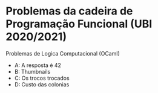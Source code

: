 # Problemas da cadeira de Programação Funcional (UBI 2020/2021)
Problemas de Logica Computacional (OCaml)

* A: A resposta é 42
* B: Thumbnails
* C: Os trocos trocados
* D: Custo das colonias